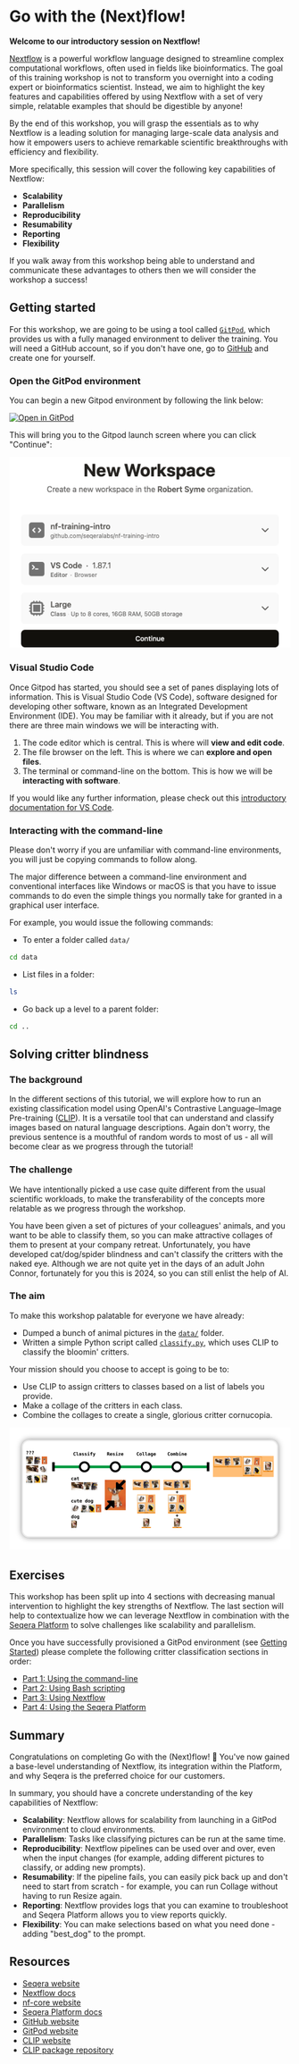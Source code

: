 # Go with the (Next)flow!

**Welcome to our introductory session on Nextflow!**

[Nextflow](https://www.nextflow.io/) is a powerful workflow language designed to streamline complex computational workflows, often used in fields like bioinformatics. The goal of this training workshop is not to transform you overnight into a coding expert or bioinformatics scientist. Instead, we aim to highlight the key features and capabilities offered by using Nextflow with a set of very simple, relatable examples that should be digestible by anyone!

By the end of this workshop, you will grasp the essentials as to why Nextflow is a leading solution for managing large-scale data analysis and how it empowers users to achieve remarkable scientific breakthroughs with efficiency and flexibility.

More specifically, this session will cover the following key capabilities of Nextflow:

- **Scalability**
- **Parallelism**
- **Reproducibility**
- **Resumability**
- **Reporting**
- **Flexibility**

If you walk away from this workshop being able to understand and communicate these advantages to others then we will consider the workshop a success!

## Getting started

For this workshop, we are going to be using a tool called [`GitPod`](https://www.gitpod.io/), which provides us with a fully managed environment to deliver the training. You will need a GitHub account, so if you don't have one, go to [GitHub](https://github.com/) and create one for yourself.

### Open the GitPod environment

You can begin a new Gitpod environment by following the link below:

[![Open in GitPod](https://img.shields.io/badge/Gitpod%20-%20Open%20new%20workspace%20-%20908a85?style=for-the-badge&logo=gitpod)](https://gitpod.io/?workspaceClass=g1-large&editor=code&autostart=false#https://github.com/seqeralabs/nf-training-intro)

This will bring you to the Gitpod launch screen where you can click "Continue":

![Gitpod launch](docs/assets/gitpod-launch.png)

### Visual Studio Code

Once Gitpod has started, you should see a set of panes displaying lots of information. This is Visual Studio Code (VS Code), software designed for developing other software, known as an Integrated Development Environment (IDE). You may be familiar with it already, but if you are not there are three main windows we will be interacting with.

1. The code editor which is central. This is where will **view and edit code**.
1. The file browser on the left. This is where we can **explore and open files**.
1. The terminal or command-line on the bottom. This is how we will be **interacting with software**.

If you would like any further information, please check out this [introductory documentation for VS Code](https://code.visualstudio.com/docs/introvideos/codeediting).

### Interacting with the command-line

Please don't worry if you are unfamiliar with command-line environments, you will just be copying commands to follow along.

The major difference between a command-line environment and conventional interfaces like Windows or macOS is that you have to issue commands to do even the simple things you normally take for granted in a graphical user interface.

For example, you would issue the following commands:

- To enter a folder called `data/`

```bash
cd data
```

- List files in a folder:

```bash
ls
```

- Go back up a level to a parent folder:

```bash
cd ..
```

## Solving critter blindness

### The background

In the different sections of this tutorial, we will explore how to run an existing classification model using OpenAI's Contrastive Language–Image Pre-training ([CLIP](https://openai.com/research/clip)). It is a versatile tool that can understand and classify images based on natural language descriptions. Again don't worry, the previous sentence is a mouthful of random words to most of us - all will become clear as we progress through the tutorial!

### The challenge

We have intentionally picked a use case quite different from the usual scientific workloads, to make the transferability of the concepts more relatable as we progress through the workshop.

You have been given a set of pictures of your colleagues' animals, and you want to be able to classify them, so you can make attractive collages of them to present at your company retreat. Unfortunately, you have developed cat/dog/spider blindness and can't classify the critters with the naked eye. Although we are not quite yet in the days of an adult John Connor, fortunately for you this is 2024, so you can still enlist the help of AI.

### The aim

To make this workshop palatable for everyone we have already:

- Dumped a bunch of animal pictures in the [`data/`](./data/) folder.
- Written a simple Python script called [`classify.py`](./bin/classify.py), which uses CLIP to classify the bloomin' critters.

Your mission should you choose to accept is going to be to:

- Use CLIP to assign critters to classes based on a list of labels you provide.
- Make a collage of the critters in each class.
- Combine the collages to create a single, glorious critter cornucopia.

![nf-training-intro metro map](docs/assets/nf-training.png)

## Exercises

This workshop has been split up into 4 sections with decreasing manual intervention to highlight the key strengths of Nextflow. The last section will help to contextualize how we can leverage Nextflow in combination with the [Seqera Platform](https://seqera.io/) to solve challenges like scalability and parallelism.

Once you have successfully provisioned a GitPod environment (see [Getting Started](#getting-started)) please complete the following critter classification sections in order:

- [Part 1: Using the command-line](docs/part1-cli.md)
- [Part 2: Using Bash scripting](docs/part2-bash.md)
- [Part 3: Using Nextflow](docs/part3-nextflow.md)
- [Part 4: Using the Seqera Platform](docs/part4-platform.md)

## Summary

Congratulations on completing Go with the (Next)flow! 🎉 You've now gained a base-level understanding of Nextflow, its integration within the Platform, and why Seqera is the preferred choice for our customers.

In summary, you should have a concrete understanding of the key capabilities of Nextflow:

- **Scalability**: Nextflow allows for scalability from launching in a GitPod environment to cloud environments.
- **Parallelism**: Tasks like classifying pictures can be run at the same time.
- **Reproducibility**: Nextflow pipelines can be used over and over, even when the input changes (for example, adding different pictures to classify, or adding new prompts).
- **Resumability**: If the pipeline fails, you can easily pick back up and don't need to start from scratch - for example, you can run Collage without having to run Resize again.
- **Reporting**: Nextflow provides logs that you can examine to troubleshoot and Seqera Platform allows you to view reports quickly.
- **Flexibility**: You can make selections based on what you need done - adding "best_dog" to the prompt.

## Resources

- [Seqera website](https://seqera.io/)
- [Nextflow docs](https://www.nextflow.io/docs/latest/index.html)
- [nf-core website](https://nf-co.re/)
- [Seqera Platform docs](https://docs.seqera.io/)
- [GitHub website](https://github.com/)
- [GitPod website](https://www.gitpod.io/)
- [CLIP website](https://openai.com/research/clip)
- [CLIP package repository](https://github.com/openai/CLIP)

